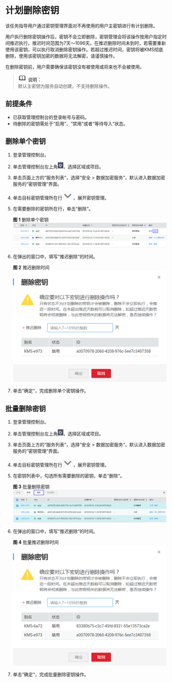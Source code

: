 # 计划删除密钥<a name="dew_01_0031"></a>

该任务指导用户通过密钥管理界面对不再使用的用户主密钥进行有计划删除。

用户执行删除密钥操作后，密钥不会立即删除，密钥管理会将该操作按用户指定时间推迟执行，推迟时间范围为7天～1096天。在推迟删除时间未到时，若需要重新使用该密钥，可以执行取消删除密钥操作。若超过推迟时间，密钥将被KMS彻底删除，使用该密钥加密的数据将无法解密，请谨慎操作。

在删除密钥前，用户需要确保该密钥没有被使用或将来也不会被使用。

>![](public_sys-resources/icon-note.gif) **说明：**   
>默认主密钥为服务自动创建，不支持删除操作。  

## 前提条件<a name="section2256777914731"></a>

-   已获取管理控制台的登录帐号与密码。
-   待删除的密钥需处于“启用“、“禁用“或者“等待导入“状态。

## 删除单个密钥<a name="section2756238314925"></a>

1.  登录管理控制台。
2.  单击管理控制台左上角![](figures/icon_region.png)，选择区域或项目。
3.  单击页面上方的“服务列表“，选择“安全  \>  数据加密服务“，默认进入数据加密服务的“密钥管理“界面。
4.  单击目标密钥管理所在行![](figures/icon_list.png)，展开密钥管理。
5.  在需要删除的密钥所在行，单击“删除“。

    **图 1**  删除单个密钥<a name="fig60323275152858"></a>  
    ![](figures/删除单个密钥.png "删除单个密钥")

6.  在弹出的窗口中，填写“推迟删除“的时间。

    **图 2**  推迟删除时间<a name="fig1174078175555"></a>  
    ![](figures/推迟删除时间.png "推迟删除时间")

7.  单击“确定“，完成删除单个密钥操作。

## 批量删除密钥<a name="section755711529172"></a>

1.  登录管理控制台。
2.  单击管理控制台左上角![](figures/icon_region.png)，选择区域或项目。
3.  单击页面上方的“服务列表“，选择“安全  \>  数据加密服务“，默认进入数据加密服务的“密钥管理“界面。
4.  单击目标密钥管理所在行![](figures/icon_list.png)，展开密钥管理。
5.  在密钥列表中，勾选所有需要删除的密钥，单击“删除“。

    **图 3**  批量删除密钥<a name="fig95861152161711"></a>  
    ![](figures/批量删除密钥.png "批量删除密钥")

6.  在弹出的窗口中，填写“推迟删除“的时间。

    **图 4**  批量推迟删除时间<a name="fig1058685221715"></a>  
    ![](figures/批量推迟删除时间.png "批量推迟删除时间")

7.  单击“确定“，完成批量删除密钥操作。

